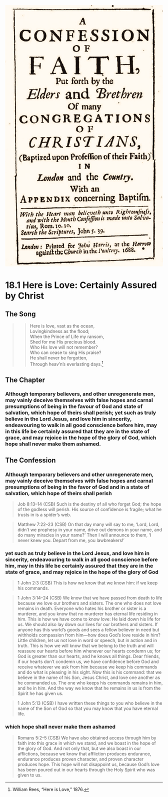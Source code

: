 <img class="intro-right" src="art-1689.png">

# 18.1 Here is Love: Certainly Assured by Christ

## The Song

>> Here is love, vast as the ocean,  
>> Lovingkindness as the flood;  
>> When the Prince of Life my ransom,  
>> Shed for me His precious blood.  
>> Who His love will not remember?  
>> Who can cease to sing His praise?  
>> He shall never be forgotten,  
>> Through heav’n’s everlasting days.[^1]

## The Chapter

### Although temporary believers, and other unregenerate men, may vainly deceive themselves with false hopes and carnal presumptions of being in the favour of God and state of salvation, which hope of theirs shall perish; yet such as truly believe in the Lord Jesus, and love him in sincerity, endeavouring to walk in all good conscience before him, may in this life be certainly assured that they are in the state of grace, and may rejoice in the hope of the glory of God, which hope shall never make them ashamed.

## The Confession

### Although temporary believers and other unregenerate men, may vainly deceive themselves with false hopes and carnal presumptions of being in the favor of God and in a state of salvation, which hope of theirs shall perish

>Job 8:13–14 (CSB) Such is the destiny of all who forget God; the hope of the godless will perish. His source of confidence is fragile; what he trusts in is a spider’s web.

>Matthew 7:22–23 (CSB) On that day many will say to me, ‘Lord, Lord, didn’t we prophesy in your name, drive out demons in your name, and do many miracles in your name?’ Then I will announce to them, ‘I never knew you. Depart from me, you lawbreakers!’

### yet such as truly believe in the Lord Jesus, and love him in sincerity, endeavouring to walk in all good conscience before him, may in this life be certainly assured that they are in the state of grace, and may rejoice in the hope of the glory of God

>1 John 2:3 (CSB) This is how we know that we know him: if we keep his commands.

>1 John 3:14–24 (CSB) We know that we have passed from death to life because we love our brothers and sisters. The one who does not love remains in death. Everyone who hates his brother or sister is a murderer, and you know that no murderer has eternal life residing in him. This is how we have come to know love: He laid down his life for us. We should also lay down our lives for our brothers and sisters. If anyone has this world’s goods and sees a fellow believer in need but withholds compassion from him—how does God’s love reside in him? Little children, let us not love in word or speech, but in action and in truth. This is how we will know that we belong to the truth and will reassure our hearts before him whenever our hearts condemn us; for God is greater than our hearts, and he knows all things. Dear friends, if our hearts don’t condemn us, we have confidence before God and receive whatever we ask from him because we keep his commands and do what is pleasing in his sight. Now this is his command: that we believe in the name of his Son, Jesus Christ, and love one another as he commanded us. The one who keeps his commands remains in him, and he in him. And the way we know that he remains in us is from the Spirit he has given us.

>1 John 5:13 (CSB) I have written these things to you who believe in the name of the Son of God so that you may know that you have eternal life.

### which hope shall never make them ashamed

>Romans 5:2–5 (CSB) We have also obtained access through him by faith into this grace in which we stand, and we boast in the hope of the glory of God. And not only that, but we also boast in our afflictions, because we know that affliction produces endurance, endurance produces proven character, and proven character produces hope. This hope will not disappoint us, because God’s love has been poured out in our hearts through the Holy Spirit who was given to us.

[^1]: William Rees, “Here is Love,” 1876.